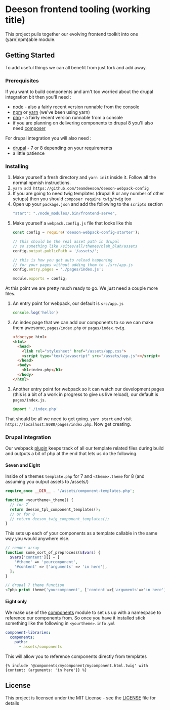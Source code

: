# Deeson frontend tooling (working title)

This project pulls together our evolving frontend toolkit into one (yarn|npm)able module.

## Getting Started

To add useful things we can all benefit from just fork and add away.

### Prerequisites

If you want to build components and arn't too worried about the drupal integration bit then you'll need :

* [node](https://nodejs.org) - also a fairly recent version runnable from the console
* [npm](https://npmjs.com) or [yarn](https://yarnpkg.com) (we've been using yarn)
* [php](https://php.net) - a fairly recent version runnable from a console
* if you are planning on delivering components to drupal 8 you'll also need [composer](https://getcomposer.org/)

For drupal integration you will also need :

* [drupal](drupal.org) - 7 or 8 depending on your requirements
* a little patience

### Installing

1. Make yourself a fresh directory and `yarn init` inside it. Follow all the normal npmish instructions.
2. `yarn add https://github.com/teamdeeson/deeson-webpack-config`
3. If you are going to need twig templates (drupal 8 or any number of other setups) then you should `composer require twig/twig` too
4. Open up your `package.json` and add the following to the `scripts` section
   ```javascript
   "start": "./node_modules/.bin/frontend-serve",
   ```
5. Make yourself a `webpack.config.js` file that looks like this
   ```javascript
   const config = require('deeson-webpack-config-starter');

   // this should be the real asset path in drupal
   // so something like /sites/all/themes/blah_blah/assets
   config.output.publicPath = '/assets/';

   // this is how you get auto reload happening
   // for your pages without adding them to ./src/app.js
   config.entry.pages = './pages/index.js';

   module.exports = config;
   ```

At this point we are pretty much ready to go. We just need a couple more files.

1. An entry point for webpack, our default is `src/app.js`
   ```javascript
   console.log('hello')
   ```
2. An index page that we can add our components to so we can make them awesome, `pages/index.php` or `pages/index.twig`.
   ```html
   <!doctype html>
   <html>
     <head>
       <link rel="stylesheet" href="/assets/app.css">
       <script type="text/javascript" src="/assets/app.js"></script>
     </head>
     <body>
       <h1>index.php</h1>
     </body>
   </html>
   ```
3. Another entry point for webpack so it can watch our development pages (this is a bit of a work in progress to give us live reload), our default is `pages/index.js`.
   ```javascript
   import './index.php'
   ```

That should be all we need to get going. `yarn start` and visit `https://localhost:8080/pages/index.php`. Now get creating.

### Drupal Integration

Our webpack [plugin](https://webpack.js.org/concepts/plugins/) keeps track of all our template related files during build and outputs a bit of php at the end that lets us do the following.

#### Seven and Eight

Inside of a themes `template.php` for 7 and `<theme>.theme` for 8 (and assuming you output assets to /assets/)
```php
require_once __DIR__ . '/assets/component-templates.php';

function <yourtheme>_theme() {
  // for 7
  return deeson_tpl_component_templates();
  // or for 8
  // return deeson_twig_component_templates();
}
```

This sets up each of your components as a template callable in the same way you would anywhere else.
```php
// render array
function some_sort_of_preprocess(&$vars) {
  $vars['content'][] = [
    '#theme' => 'yourcomponent',
    '#content' => ['arguments' => 'in here'],
  ];
}

// drupal 7 theme function
<?php print theme('yourcomponent', ['content'=>['arguments'=>'in here']]); ?>
```

#### Eight only

We make use of the [components](https://www.drupal.org/project/components) module to set us up with a namespace to reference our components from. So once you have it installed stick something like the following in `<yourtheme>.info.yml`
```yml
component-libraries:
  components:
    paths:
      - assets/components
```

This will allow you to reference components directly from templates
```twig
{% include '@components/mycomponent/mycomponent.html.twig' with {content: {arguments: 'in here'}} %}
```


## License

This project is licensed under the MIT License - see the [LICENSE](LICENSE) file for details

